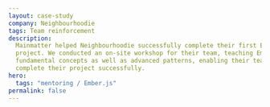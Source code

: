 ```yaml
---
layout: case-study
company: Neighbourhoodie
tags: Team reinforcement
description:
  Mainmatter helped Neighbourhoodie successfully complete their first Ember.js
  project. We conducted an on-site workshop for their team, teaching Ember.js’
  fundamental concepts as well as advanced patterns, enabling their team to
  complete their project successfully.
hero:
  tags: "mentoring / Ember.js"
permalink: false
---
```

